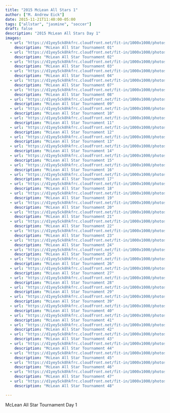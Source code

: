```yaml
---
title: "2015 McLean All Stars 1"
author: ["M. Andrew Eick"]
date: 2015-11-21T11:40:00-05:00
tags: ["allstar", "jasmine", "soccer"]
draft: false
description: "2015 McLean All Stars Day 1"
images:
  - url: "https://d1yey5ck8hkfrc.cloudfront.net/fit-in/1000x1000/photos/20151121-0002.jpg"
    description: "McLean All Star Tournament 01"
  - url: "https://d1yey5ck8hkfrc.cloudfront.net/fit-in/1000x1000/photos/20151121-0009.jpg"
    description: "McLean All Star Tournament 02"
  - url: "https://d1yey5ck8hkfrc.cloudfront.net/fit-in/1000x1000/photos/20151121-0112.jpg"
    description: "McLean All Star Tournament 03"
  - url: "https://d1yey5ck8hkfrc.cloudfront.net/fit-in/1000x1000/photos/20151121-0145.jpg"
    description: "McLean All Star Tournament 04"
  - url: "https://d1yey5ck8hkfrc.cloudfront.net/fit-in/1000x1000/photos/20151121-0353.jpg"
    description: "McLean All Star Tournament 07"
  - url: "https://d1yey5ck8hkfrc.cloudfront.net/fit-in/1000x1000/photos/20151121-0379.jpg"
    description: "McLean All Star Tournament 08"
  - url: "https://d1yey5ck8hkfrc.cloudfront.net/fit-in/1000x1000/photos/20151121-0392.jpg"
    description: "McLean All Star Tournament 09"
  - url: "https://d1yey5ck8hkfrc.cloudfront.net/fit-in/1000x1000/photos/20151121-0431.jpg"
    description: "McLean All Star Tournament 10"
  - url: "https://d1yey5ck8hkfrc.cloudfront.net/fit-in/1000x1000/photos/20151121-0472.jpg"
    description: "McLean All Star Tournament 11"
  - url: "https://d1yey5ck8hkfrc.cloudfront.net/fit-in/1000x1000/photos/20151121-0562.jpg"
    description: "McLean All Star Tournament 12"
  - url: "https://d1yey5ck8hkfrc.cloudfront.net/fit-in/1000x1000/photos/20151121-0693.jpg"
    description: "McLean All Star Tournament 13"
  - url: "https://d1yey5ck8hkfrc.cloudfront.net/fit-in/1000x1000/photos/20151121-0716.jpg"
    description: "McLean All Star Tournament 14"
  - url: "https://d1yey5ck8hkfrc.cloudfront.net/fit-in/1000x1000/photos/20151121-0759.jpg"
    description: "McLean All Star Tournament 15"
  - url: "https://d1yey5ck8hkfrc.cloudfront.net/fit-in/1000x1000/photos/20151121-0799.jpg"
    description: "McLean All Star Tournament 16"
  - url: "https://d1yey5ck8hkfrc.cloudfront.net/fit-in/1000x1000/photos/20151121-0812.jpg"
    description: "McLean All Star Tournament 17"
  - url: "https://d1yey5ck8hkfrc.cloudfront.net/fit-in/1000x1000/photos/20151121-1005.jpg"
    description: "McLean All Star Tournament 18"
  - url: "https://d1yey5ck8hkfrc.cloudfront.net/fit-in/1000x1000/photos/20151121-1027.jpg"
    description: "McLean All Star Tournament 19"
  - url: "https://d1yey5ck8hkfrc.cloudfront.net/fit-in/1000x1000/photos/20151122-0088.jpg"
    description: "McLean All Star Tournament 20"
  - url: "https://d1yey5ck8hkfrc.cloudfront.net/fit-in/1000x1000/photos/20151122-0152.jpg"
    description: "McLean All Star Tournament 21"
  - url: "https://d1yey5ck8hkfrc.cloudfront.net/fit-in/1000x1000/photos/20151122-0163.jpg"
    description: "McLean All Star Tournament 22"
  - url: "https://d1yey5ck8hkfrc.cloudfront.net/fit-in/1000x1000/photos/20151122-0220.jpg"
    description: "McLean All Star Tournament 23"
  - url: "https://d1yey5ck8hkfrc.cloudfront.net/fit-in/1000x1000/photos/20151122-0236.jpg"
    description: "McLean All Star Tournament 24"
  - url: "https://d1yey5ck8hkfrc.cloudfront.net/fit-in/1000x1000/photos/20151122-0238.jpg"
    description: "McLean All Star Tournament 25"
  - url: "https://d1yey5ck8hkfrc.cloudfront.net/fit-in/1000x1000/photos/20151122-0271.jpg"
    description: "McLean All Star Tournament 26"
  - url: "https://d1yey5ck8hkfrc.cloudfront.net/fit-in/1000x1000/photos/20151122-0285.jpg"
    description: "McLean All Star Tournament 27"
  - url: "https://d1yey5ck8hkfrc.cloudfront.net/fit-in/1000x1000/photos/20151122-0346.jpg"
    description: "McLean All Star Tournament 28"
  - url: "https://d1yey5ck8hkfrc.cloudfront.net/fit-in/1000x1000/photos/20151122-0372.jpg"
    description: "McLean All Star Tournament 29"
  - url: "https://d1yey5ck8hkfrc.cloudfront.net/fit-in/1000x1000/photos/20151122-0512.jpg"
    description: "McLean All Star Tournament 39"
  - url: "https://d1yey5ck8hkfrc.cloudfront.net/fit-in/1000x1000/photos/20151122-0855.jpg"
    description: "McLean All Star Tournament 40"
  - url: "https://d1yey5ck8hkfrc.cloudfront.net/fit-in/1000x1000/photos/20151122-0892.jpg"
    description: "McLean All Star Tournament 41"
  - url: "https://d1yey5ck8hkfrc.cloudfront.net/fit-in/1000x1000/photos/20151122-0934.jpg"
    description: "McLean All Star Tournament 42"
  - url: "https://d1yey5ck8hkfrc.cloudfront.net/fit-in/1000x1000/photos/20151122-0937.jpg"
    description: "McLean All Star Tournament 43"
  - url: "https://d1yey5ck8hkfrc.cloudfront.net/fit-in/1000x1000/photos/20151122-0962.jpg"
    description: "McLean All Star Tournament 44"
  - url: "https://d1yey5ck8hkfrc.cloudfront.net/fit-in/1000x1000/photos/20151122-0975.jpg"
    description: "McLean All Star Tournament 45"
  - url: "https://d1yey5ck8hkfrc.cloudfront.net/fit-in/1000x1000/photos/20151122-0981.jpg"
    description: "McLean All Star Tournament 46"
  - url: "https://d1yey5ck8hkfrc.cloudfront.net/fit-in/1000x1000/photos/20151122-0985.jpg"
    description: "McLean All Star Tournament 47"
  - url: "https://d1yey5ck8hkfrc.cloudfront.net/fit-in/1000x1000/photos/20151122-0986.jpg"
    description: "McLean All Star Tournament 48"

---
```


<span class="underline">McLean All Star Tournament Day 1</span>